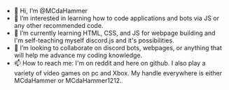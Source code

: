 - 👋 Hi, I’m @MCdaHammer
- 👀 I’m interested in learning how to code applications and bots via JS or any other recommended code.
- 🌱 I’m currently learning HTML, CSS, and JS for webpage building and I'm self-teaching myself discord.js and it's possibilities.
- 💞️ I’m looking to collaborate on discord bots, webpages, or anything that will help me advance my coding knowledge.
- 📫 How to reach me: I'm on reddit and here on github. I also play a variety of video games on pc and Xbox. My handle everywhere is either MCdaHammer or MCdaHammer1212.

<!---
MCdaHammer/MCdaHammer is a ✨ special ✨ repository because its `README.md` (this file) appears on your GitHub profile.
You can click the Preview link to take a look at your changes.
--->
